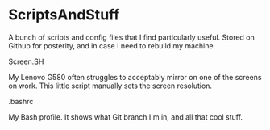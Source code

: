 ScriptsAndStuff
===============

A bunch of scripts and config files that I find particularly useful. Stored on Github for posterity, and in case I need to rebuild my machine. 

Screen.SH

My Lenovo G580 often struggles to acceptably mirror on one of the screens on work. This little script manually sets the screen resolution. 

.bashrc 

My Bash profile. It shows what Git branch I'm in, and all that cool stuff. 
